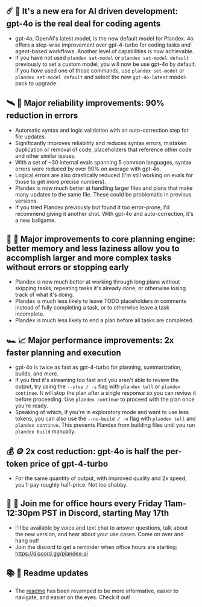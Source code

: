 ##   ☄️  🌅   It's a new era for AI driven development: gpt-4o is the real deal for coding agents

- gpt-4o, OpenAI's latest model, is the new default model for Plandex. 4o offers a step-wise improvement over gpt-4-turbo for coding tasks and agent-based workflows. Another level of capabilities is now achievable.
- If you have not used `plandex set-model` or `plandex set-model default` previously to set a custom model, you will now be use gpt-4o by default. If you *have* used one of those commands, use `plandex set-model` or `plandex set-model default` and select the new `gpt-4o-latest` model-pack to upgrade. 
 
##   🛰️  🏥   Major reliability improvements: 90% reduction in errors 

- Automatic syntax and logic validation with an auto-correction step for file updates.
- Significantly improves reliability and reduces syntax errors, mistaken duplication or removal of code, placeholders that reference other code and other similar issues. 
- With a set of ~30 internal evals spanning 5 common languages, syntax errors were reduced by over 90% on average with gpt-4o. 
- Logical errors are also drastically reduced (I'm still working on evals for those to get more precise numbers).
- Plandex is now much better at handling larger files and plans that make many updates to the same file. These could be problematic in previous versions.
- If you tried Plandex previously but found it too error-prone, I'd recommend giving it another shot. With gpt-4o and auto-correction, it's a new ballgame.

##   🧠  🚞   Major improvements to core planning engine: better memory and less laziness allow you to accomplish larger and more complex tasks without errors or stopping early

- Plandex is now much better at working through long plans without skipping tasks, repeating tasks it's already done, or otherwise losing track of what it's doing.
- Plandex is much less likely to leave TODO placeholders in comments instead of fully completing a task, or to otherwise leave a task incomplete.
- Plandex is much less likely to end a plan before all tasks are completed.

##   🏎️  📈   Major performance improvements: 2x faster planning and execution

- gpt-4o is twice as fast as gpt-4-turbo for planning, summarization, builds, and more.
- If you find it's streaming too fast and you aren't able to review the output, try using the `--stop / -s` flag with `plandex tell` or `plandex continue`. It will stop the plan after a single response so you can review it before proceeding. Use `plandex continue` to proceed with the plan once you're ready.
- Speaking of which, if you're in exploratory mode and want to use less tokens, you can also use the `--no-build / -n` flag with `plandex tell` and `plandex continue`. This prevents Plandex from building files until you run `plandex build` manually.

##   💰  🪙   2x cost reduction: gpt-4o is half the per-token price of gpt-4-turbo

- For the same quantity of output, with improved quality and 2x speed, you'll pay roughly half-price. Not too shabby.

##   💬  📆   Join me for office hours every Friday 11am-12:30pm PST in Discord, starting May 17th

- I'll be available by voice and text chat to answer questions, talk about the new version, and hear about your use cases. Come on over and hang out! 
- Join the discord to get a reminder when office hours are starting: https://discord.gg/plandex-ai


##   📚  🤔   Readme updates

- The [readme](https://github.com/plandex-ai/plandex) has been revamped to be more informative, easier to navigate, and easier on the eyes. Check it out!